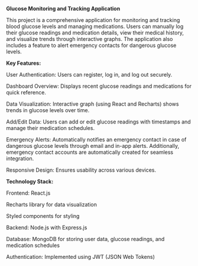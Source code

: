 **Glucose Monitoring and Tracking Application**

This project is a comprehensive application for monitoring and tracking blood glucose levels and managing medications. Users can manually log their glucose readings and medication details, view their medical history, and visualize trends through interactive graphs. The application also includes a feature to alert emergency contacts for dangerous glucose levels.

**Key Features:**

User Authentication: Users can register, log in, and log out securely.

Dashboard Overview: Displays recent glucose readings and medications for quick reference.

Data Visualization: Interactive graph (using React and Recharts) shows trends in glucose levels over time.

Add/Edit Data: Users can add or edit glucose readings with timestamps and manage their medication schedules.

Emergency Alerts: Automatically notifies an emergency contact in case of dangerous glucose levels through email and in-app alerts. Additionally, emergency contact accounts are automatically created for seamless integration.

Responsive Design: Ensures usability across various devices.

**Technology Stack:**

Frontend: React.js

Recharts library for data visualization

Styled components for styling

Backend: Node.js with Express.js

Database: MongoDB for storing user data, glucose readings, and medication schedules

Authentication: Implemented using JWT (JSON Web Tokens)
